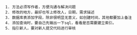 #### 
	1. 方法必须写作者，方便沟通与解决问题
	2. 修改的地方，最好也写上修改人，日期，需求描述
	3. 数据库表添加字段，除非很明显无意义，如创建时间，其他都要加上备注
	4. 添加查询时，要自己先输出一下sql，看看是否需要建立索引。
	5. 指引新人，要对新人提交代码进行审核